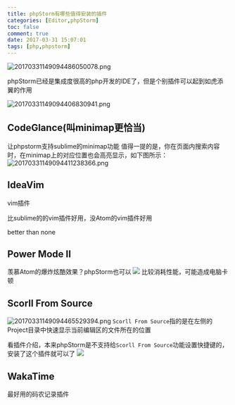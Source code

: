 ```yaml
---
title: phpStorm有哪些值得安装的插件
categories: [Editor,phpStorm]
toc: false
comment: true
date: 2017-03-31 15:07:01
tags: [php,phpstorm]
---
```



![20170331149094486050078.png](http://o9xbyqajf.bkt.clouddn.com/20170331149094486050078.png)

phpStorm已经是集成度很高的php开发的IDE了，但是个别插件可以起到如虎添翼的作用

<!--more-->

![20170331149094406830941.png](http://o9xbyqajf.bkt.clouddn.com/20170331149094406830941.png)

## CodeGlance(叫minimap更恰当)

让phpstorm支持sublime的minimap功能
值得一提的是，你在页面内搜索内容时，在minimap上的对应位置也会高亮显示，如下图所示：
![20170331149094411238366.png](http://o9xbyqajf.bkt.clouddn.com/20170331149094411238366.png)

## IdeaVim
vim插件

比sublime的的vim插件好用，没Atom的vim插件好用

better than none

## Power Mode II

羡慕Atom的爆炸炫酷效果？phpStorm也可以
![](http://o9xbyqajf.bkt.clouddn.com/QQ20170331-152717.gif)
比较消耗性能，可能造成电脑卡顿

## Scorll From Source
![20170331149094465529394.png](http://o9xbyqajf.bkt.clouddn.com/20170331149094465529394.png)
`Scorll From Source`指的是在左侧的Project目录中快速显示当前编辑区的文件所在的位置

看插件介绍，本来phpStorm是不支持给`Scorll From Source`功能设置快捷键的，安装了这个插件就可以了
![](http://o9xbyqajf.bkt.clouddn.com/QQ20170331-154904-HD.gif)

## WakaTime

最好用的码农记录插件